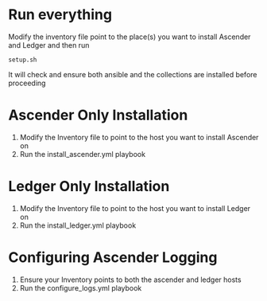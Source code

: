 # Run everything
Modify the inventory file point to the place(s) you want to install Ascender and Ledger and then run

```setup.sh```

It will check and ensure both ansible and the collections are installed before proceeding


# Ascender Only Installation
1) Modify the Inventory file to point to the host you want to install Ascender on
2) Run the install_ascender.yml playbook

# Ledger Only Installation
1) Modify the Inventory file to point to the host you want to install Ledger on
2) Run the install_ledger.yml playbook

# Configuring Ascender Logging
1) Ensure your Inventory points to both the ascender and ledger hosts
2) Run the configure_logs.yml playbook


